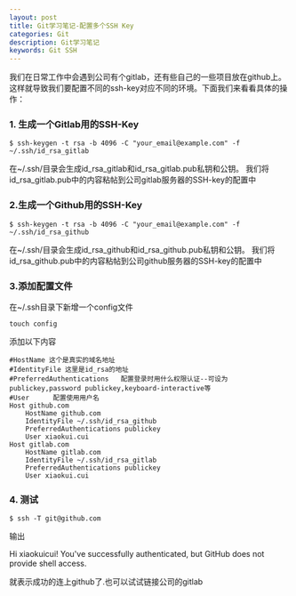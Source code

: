 ```yaml
---
layout: post
title: Git学习笔记-配置多个SSH Key
categories: Git
description: Git学习笔记
keywords: Git SSH
---
```


我们在日常工作中会遇到公司有个gitlab，还有些自己的一些项目放在github上。这样就导致我们要配置不同的ssh-key对应不同的环境。下面我们来看看具体的操作：

### 1. 生成一个Gitlab用的SSH-Key
``$ ssh-keygen -t rsa -b 4096 -C "your_email@example.com" -f ~/.ssh/id_rsa_gitlab``

在~/.ssh/目录会生成id_rsa_gitlab和id_rsa_gitlab.pub私钥和公钥。 我们将id_rsa_gitlab.pub中的内容粘帖到公司gitlab服务器的SSH-key的配置中

### 2.生成一个Github用的SSH-Key
``$ ssh-keygen -t rsa -b 4096 -C "your_email@example.com" -f ~/.ssh/id_rsa_github``

在~/.ssh/目录会生成id_rsa_github和id_rsa_github.pub私钥和公钥。 我们将id_rsa_github.pub中的内容粘帖到公司github服务器的SSH-key的配置中

### 3.添加配置文件
在~/.ssh目录下新增一个config文件

``touch config``

添加以下内容

```
#HostName 这个是真实的域名地址
#IdentityFile 这里是id_rsa的地址
#PreferredAuthentications   配置登录时用什么权限认证--可设为publickey,password publickey,keyboard-interactive等
#User 　　　配置使用用户名
Host github.com
    HostName github.com
    IdentityFile ~/.ssh/id_rsa_github
    PreferredAuthentications publickey
    User xiaokui.cui
Host gitlab.com
    HostName gitlab.com
    IdentityFile ~/.ssh/id_rsa_gitlab
    PreferredAuthentications publickey
    User xiaokui.cui    
```

### 4. 测试
``$ ssh -T git@github.com``

输出

Hi xiaokuicui! You've successfully authenticated, but GitHub does not provide shell access.

就表示成功的连上github了.也可以试试链接公司的gitlab

